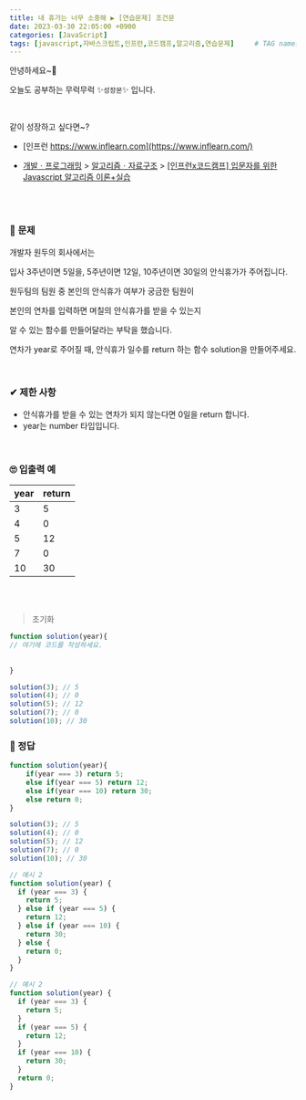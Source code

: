```yaml
---
title: 내 휴가는 너무 소중해 ▶ [연습문제] 조건문
date: 2023-03-30 22:05:00 +0900
categories: [JavaScript]
tags: [javascript,자바스크립트,인프런,코드캠프,알고리즘,연습문제]     # TAG names should always be lowercase
---
```


안녕하세요~👋

오늘도 공부하는 무럭무럭 ✨`성장몬`✨ 입니다. 

<br>

같이 성장하고 싶다면~?

+ [인프런 https://www.inflearn.com](https://www.inflearn.com/)

+ [개발ㆍ프로그래밍](https://www.inflearn.com/courses/it-programming) > [알고리즘ㆍ자료구조](https://www.inflearn.com/courses/it-programming/algorithm) > [[인프런x코드캠프] 입문자를 위한 Javascript 알고리즘 이론+실습](https://inf.run/eFWF)

<br>

<br>

### 📝 **문제**

개발자 원두의 회사에서는

입사 3주년이면 5일을, 5주년이면 12일, 10주년이면 30일의 안식휴가가 주어집니다.

원두팀의 팀원 중 본인의 안식휴가 여부가 궁금한 팀원이

본인의 연차를 입력하면 며칠의 안식휴가를 받을 수 있는지

알 수 있는 함수를 만들어달라는 부탁을 했습니다.

연차가 year로 주어질 때, 안식휴가 일수를 return 하는 함수 solution을 만들어주세요.

<br>

### ✔ **제한 사항**

- 안식휴가를 받을 수 있는 연차가 되지 않는다면 0일을 return 합니다.
- year는 number 타입입니다.


<br>

### 🙄 **입출력 예**

| year | return |
| ---- | ------ |
| 3    | 5      |
| 4    | 0      |
| 5    | 12     |
| 7    | 0      |
| 10   | 30     |

<br>

<br>

> 초기화

```javascript
function solution(year){
// 여기에 코드를 작성하세요.
	
	
}

solution(3); // 5
solution(4); // 0
solution(5); // 12
solution(7); // 0
solution(10); // 30
```

### 💖 정답

```javascript
function solution(year){
	if(year === 3) return 5;
	else if(year === 5) return 12;
	else if(year === 10) return 30;
	else return 0;
}

solution(3); // 5
solution(4); // 0
solution(5); // 12
solution(7); // 0
solution(10); // 30
```

```javascript
// 예시 2
function solution(year) {
  if (year === 3) {
    return 5;
  } else if (year === 5) {
    return 12;
  } else if (year === 10) {
    return 30;
  } else {
    return 0;
  }
}

// 예시 2
function solution(year) {
  if (year === 3) {
    return 5;
  }
  if (year === 5) {
    return 12;
  }
  if (year === 10) {
    return 30;
  }
  return 0;
}
```

<br>

<br>

<br>